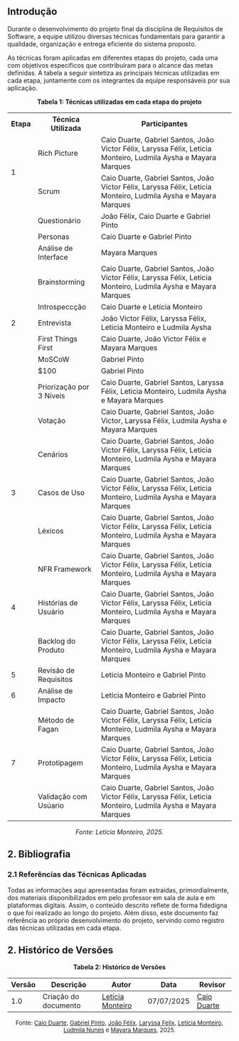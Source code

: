 ## Introdução 

Durante o desenvolvimento do projeto final da disciplina de Requisitos de Software, a equipe utilizou diversas técnicas fundamentais para garantir a qualidade, organização e entrega eficiente do sistema proposto.  

As técnicas foram aplicadas em diferentes etapas do projeto, cada uma com objetivos específicos que contribuíram para o alcance das metas definidas. A tabela a seguir sintetiza as principais técnicas utilizadas em cada etapa, juntamente com os integrantes da equipe responsáveis por sua aplicação.

<p style="text-align: center"><b>Tabela 1: Técnicas utilizadas em cada etapa do projeto</b></p>

<table>
  <tr>
    <th>Etapa</th>
    <th>Técnica Utilizada</th>
    <th>Participantes</th>
  </tr>
  <tr>
    <td rowspan="2">1</td>
    <td>Rich Picture</td>
    <td>Caio Duarte, Gabriel Santos, João Victor Félix, Laryssa Félix, Leticia Monteiro, Ludmila Aysha e Mayara Marques</td>
  </tr>
  <tr>
    <td>Scrum</td>
    <td>Caio Duarte, Gabriel Santos, João Victor Félix, Laryssa Félix, Leticia Monteiro, Ludmila Aysha e Mayara Marques</td>
  </tr>


  <tr>
    <td rowspan="11">2</td>
    <td>Questionário</td>
    <td>João Félix, Caio Duarte e Gabriel Pinto</td>
  </tr>


  <tr>
    <td>Personas</td>
    <td>Caio Duarte e Gabriel Pinto</td>
  </tr>

<tr>
    <td>Análise de Interface</td>
    <td>Mayara Marques</td>
  </tr>

<tr>
    <td>Brainstorming</td>
    <td>Caio Duarte, Gabriel Santos, João Victor Félix, Laryssa Félix, Leticia Monteiro, Ludmila Aysha e Mayara Marques</td>
  </tr>

<tr>
    <td>Introspeccção</td>
    <td>Caio Duarte e Letícia Monteiro</td>
  </tr>

<tr>
    <td>Entrevista</td>
    <td> João Victor Félix, Laryssa Félix, Leticia Monteiro e Ludmila Aysha</td>
  </tr>

<tr>
    <td>First Things First</td>
    <td> Caio Duarte, João Victor Félix e Mayara Marques</td>
  </tr>

<tr>
    <td>MoSCoW</td>
    <td>Gabriel Pinto</td>
  </tr>

<tr>
    <td>$100</td>
    <td>Gabriel Pinto</td>
  </tr>



<tr>
    <td>Priorização por 3 Níveis</td>
    <td>Caio Duarte, Gabriel Santos, Laryssa Félix, Leticia Monteiro, Ludmila Aysha e Mayara Marques</td>
  </tr>

<tr>
    <td>Votação</td>
    <td>Caio Duarte, Gabriel Santos,  João Victor,  Laryssa Félix, Ludmila Aysha e Mayara Marques</td>
  </tr>



  <tr>
    <td rowspan="3">3</td>
    <td>Cenários </td>
    <td>Caio Duarte, Gabriel Santos, João Victor Félix, Laryssa Félix, Leticia Monteiro, Ludmila Aysha e Mayara Marques</td>
  </tr>
  <tr>
    <td>Casos de Uso</td>
    <td>Caio Duarte, Gabriel Santos, João Victor Félix, Laryssa Félix, Leticia Monteiro, Ludmila Aysha e Mayara Marques</td>
  </tr>
  <tr>
    <td>Léxicos </td>
    <td>Caio Duarte, Gabriel Santos, João Victor Félix, Laryssa Félix, Leticia Monteiro, Ludmila Aysha e Mayara Marques</td>
  </tr>




  <tr>
    <td rowspan="3">4</td>
    <td>NFR Framework </td>
    <td>Caio Duarte, Gabriel Santos, João Victor Félix, Laryssa Félix, Leticia Monteiro, Ludmila Aysha e Mayara Marques</td>
  </tr>
  <tr>
    <td>Histórias de Usuário </td>
    <td>Caio Duarte, Gabriel Santos, João Victor Félix, Laryssa Félix, Leticia Monteiro, Ludmila Aysha e Mayara Marques</td>
  </tr>
    <tr>
    <td>Backlog do Produto </td>
    <td>Caio Duarte, Gabriel Santos, João Victor Félix, Laryssa Félix, Leticia Monteiro, Ludmila Aysha e Mayara Marques</td>
  </tr>



<tr>
    <td rowspan="1">5</td>
    <td> Revisão de Requisitos</td>
    <td>Letícia Monteiro e Gabriel Pinto </td>
  </tr>


<tr>
    <td rowspan="1">6</td>
    <td>Análise de Impacto</td>
    <td>Letícia Monteiro e Gabriel Pinto </td>
  </tr>


<tr>
    <td rowspan="3">7</td>
    <td>Método de Fagan</td>
    <td>Caio Duarte, Gabriel Santos, João Victor Félix, Laryssa Félix, Leticia Monteiro, Ludmila Aysha e Mayara Marques</td>
  </tr>
  <tr>
    <td>Prototipagem</td>
    <td>Caio Duarte, Gabriel Santos, João Victor Félix, Laryssa Félix, Leticia Monteiro, Ludmila Aysha e Mayara Marques</td>
  </tr>
  <tr>
    <td>Validação com Usúario</td>
    <td>Caio Duarte, Gabriel Santos, João Victor Félix, Laryssa Félix, Leticia Monteiro, Ludmila Aysha e Mayara Marques</td>
  </tr>
 
</table>

<p style="text-align: center"><i>Fonte: Letícia Monteiro, 2025.</i></p>


## 2. Bibliografia

### 2.1 Referências das Técnicas Aplicadas

Todas as informações aqui apresentadas foram extraídas, primordialmente, dos materiais disponibilizados em pelo professor em sala de aula e em plataformas digitais. Assim, o conteúdo descrito reflete de forma fidedigna o que foi realizado ao longo do projeto. Além disso, este documento faz referência ao próprio desenvolvimento do projeto, servindo como registro das técnicas utilizadas em cada etapa.

## 2. Histórico de Versões

<p style="text-align: center"><b>Tabela 2: Histórico de Versões</b></p>

| Versão | Descrição                     | Autor                                                 | Data       | Revisor                                         |
|--------|---------------------------------|-------------------------------------------------------|------------|-------------------------------------------------|
| 1.0    | Criação do documento           | [Letícia Monteiro](https://github.com/LeticiaMonteiroo) | 07/07/2025 | [Caio Duarte](https://github.com/caioduart3) |

<font size="2"><p style="text-align: center">Fonte: [Caio Duarte](https://github.com/caioduart3), [Gabriel Pinto](https://github.com/GabrielSPinto), [João Félix](https://github.com/joaofmoreiraa), [Laryssa Felix](https://github.com/felixlaryssa), [Letícia Monteiro](https://github.com/LeticiaMonteiroo), [Ludmila Nunes](https://github.com/ludmilaaysha) e [Mayara Marques](https://github.com/maymarquee), 2025.</p></font>


